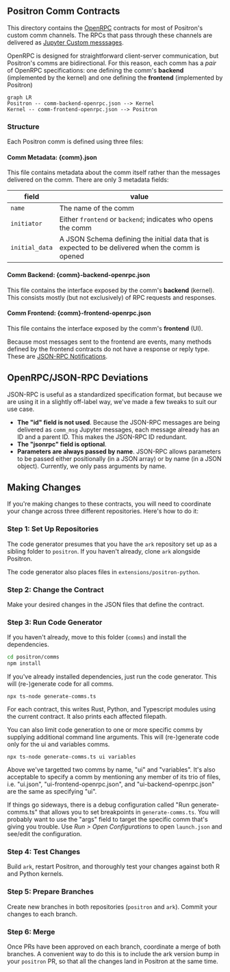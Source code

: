 ## Positron Comm Contracts

This directory contains the [OpenRPC](https://open-rpc.org/) contracts for most of Positron's custom comm channels. The RPCs that pass through these channels are delivered as [Jupyter Custom messsages](https://jupyter-client.readthedocs.io/en/stable/messaging.html#custom-messages).

OpenRPC is designed for straightforward client-server communication, but Positron's comms are bidirectional. For this reason, each comm has a _pair_ of OpenRPC specifications: one defining the comm's **backend** (implemented by the kernel) and one defining the **frontend** (implemented by Positron)

```mermaid
graph LR
Positron -- comm-backend-openrpc.json --> Kernel
Kernel -- comm-frontend-openrpc.json --> Positron
```

### Structure

Each Positron comm is defined using three files:

#### Comm Metadata: {comm}.json

This file contains metadata about the comm itself rather than the messages delivered on the comm. There are only 3 metadata fields:

| field          | value                                                                                            |
| -------------- | ------------------------------------------------------------------------------------------------ |
| `name`         | The name of the comm                                                                             |
| `initiator`    | Either `frontend` or `backend`; indicates who opens the comm                                     |
| `initial_data` | A JSON Schema defining the initial data that is expected to be delivered when the comm is opened |

#### Comm Backend: {comm}-backend-openrpc.json

This file contains the interface exposed by the comm's **backend** (kernel). This consists mostly (but not exclusively) of RPC requests and responses.

#### Comm Frontend: {comm}-frontend-openrpc.json

This file contains the interface exposed by the comm's **frontend** (UI).

Because most messages sent to the frontend are events, many methods defined by the frontend contracts do not have a response or reply type. These are [JSON-RPC Notifications](https://www.jsonrpc.org/specification#notification).

## OpenRPC/JSON-RPC Deviations

JSON-RPC is useful as a standardized specification format, but because we are using it in a slightly off-label way, we've made a few tweaks to suit our use case.

- **The "id" field is not used**. Because the JSON-RPC messages are being delivered as `comm_msg` Jupyter messages, each message already has an ID and a parent ID. This makes the JSON-RPC ID redundant.
- **The "jsonrpc" field is optional**.
- **Parameters are always passed by name**. JSON-RPC allows parameters to be passed either positionally (in a JSON array) or by name (in a JSON object). Currently, we only pass arguments by name.

## Making Changes

If you're making changes to these contracts, you will need to coordinate your change across three different repositories. Here's how to do it:

### Step 1: Set Up Repositories

The code generator presumes that you have the `ark` repository set up as a sibling folder to `positron`. If you haven't already, clone `ark` alongside Positron.

The code generator also places files in `extensions/positron-python`.

### Step 2: Change the Contract

Make your desired changes in the JSON files that define the contract.

### Step 3: Run Code Generator

If you haven't already, move to this folder (`comms`) and install the dependencies.

```bash
cd positron/comms
npm install
```

If you've already installed dependencies, just run the code generator.
This will (re-)generate code for all comms.

```
npx ts-node generate-comms.ts
```

For each contract, this writes Rust, Python, and Typescript modules using the current contract.
It also prints each affected filepath.

You can also limit code generation to one or more specific comms by supplying additional command line arguments.
This will (re-)generate code only for the ui and variables comms.

```
npx ts-node generate-comms.ts ui variables
```

Above we've targetted two comms by name, "ui" and "variables".
It's also acceptable to specify a comm by mentioning any member of its trio of files, i.e. "ui.json", "ui-frontend-openrpc.json", and "ui-backend-openrpc.json" are the same as specifying "ui".

If things go sideways, there is a debug configuration called "Run generate-comms.ts" that allows you to set breakpoints in `generate-comms.ts`.
You will probably want to use the "args" field to target the specific comm that's giving you trouble.
Use *Run > Open Configurations* to open `launch.json` and see/edit the configuration.

### Step 4: Test Changes

Build `ark`, restart Positron, and thoroughly test your changes against both R and Python kernels.

### Step 5: Prepare Branches

Create new branches in both repositories (`positron` and `ark`). Commit your changes to each branch.

### Step 6: Merge

Once PRs have been approved on each branch, coordinate a merge of both branches. A convenient way to do this is to include the ark version bump in your `positron` PR, so that all the changes land in Positron at the same time.
